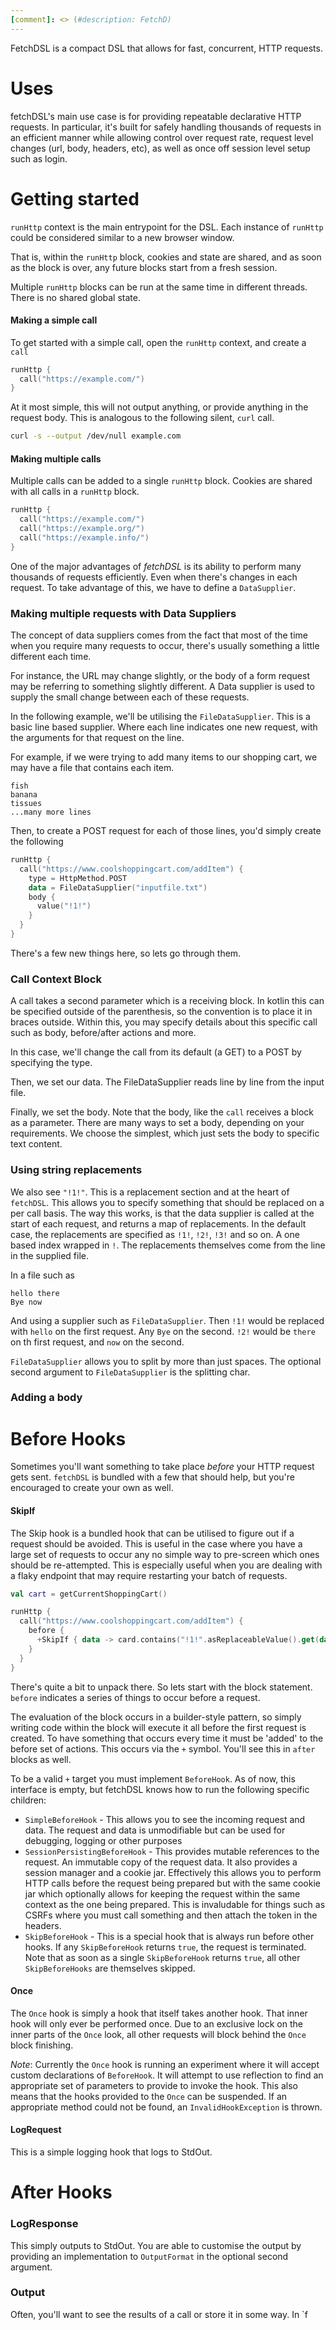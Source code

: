 ```yaml
---
[comment]: <> (#description: FetchD)
---
```


FetchDSL is a compact DSL that allows for fast, concurrent, HTTP requests.

# Uses

fetchDSL's main use case is for providing repeatable declarative HTTP requests.
In particular, it's built for safely handling thousands of requests in an
efficient manner while allowing control over request rate, request level changes
(url, body, headers, etc), as well as once off session level setup such as
login.

# Getting started

`runHttp` context is the main entrypoint for the DSL. Each instance of `runHttp`
could be considered similar to a new browser window.

That is, within the `runHttp` block, cookies and state are shared, and as soon
as the block is over, any future blocks start from a fresh session.

Multiple `runHttp` blocks can be run at the same time in different threads.
There is no shared global state.

#### Making a simple call

To get started with a simple call, open the `runHttp` context, and create
a `call`

```kotlin
runHttp {
  call("https://example.com/")
}
```

At it most simple, this will not output anything, or provide anything in the
request body. This is analogous to the following silent, `curl` call.

```bash
curl -s --output /dev/null example.com
```

#### Making multiple calls

Multiple calls can be added to a single `runHttp` block. Cookies are shared with
all calls in a `runHttp` block.

```kotlin
runHttp {
  call("https://example.com/")
  call("https://example.org/")
  call("https://example.info/")
}
```

One of the major advantages of _fetchDSL_ is its ability to perform many
thousands of requests efficiently. Even when there's changes in each request. To
take advantage of this, we have to define a `DataSupplier`.

### Making multiple requests with Data Suppliers

The concept of data suppliers comes from the fact that most of the time when you
require many requests to occur, there's usually something a little different
each time.

For instance, the URL may change slightly, or the body of a form request may be
referring to something slightly different. A Data supplier is used to supply the
small change between each of these requests.

In the following example, we'll be utilising the `FileDataSupplier`. This is a
basic line based supplier. Where each line indicates one new request, with the
arguments for that request on the line.

For example, if we were trying to add many items to our shopping cart, we may
have a file that contains each item.

```
fish
banana
tissues
...many more lines
```

Then, to create a POST request for each of those lines, you'd simply create the
following

```kotlin
runHttp {
  call("https://www.coolshoppingcart.com/addItem") {
    type = HttpMethod.POST
    data = FileDataSupplier("inputfile.txt")
    body {
      value("!1!")
    }
  }
}
```

There's a few new things here, so lets go through them.

### Call Context Block

A call takes a second parameter which is a receiving block. In kotlin this can
be specified outside of the parenthesis, so the convention is to place it in
braces outside. Within this, you may specify details about this specific call
such as body, before/after actions and more.

In this case, we'll change the call from its default (a GET) to a POST by
specifying the type.

Then, we set our data. The FileDataSupplier reads line by line from the input
file.

Finally, we set the body. Note that the body, like the `call` receives a block
as a parameter. There are many ways to set a body, depending on your
requirements. We choose the simplest, which just sets the body to specific text
content.

### Using string replacements

We also see `"!1!"`. This is a replacement section and at the heart
of `fetchDSL`. This allows you to specify something that should be replaced on a
per call basis. The way this works, is that the data supplier is called at the
start of each request, and returns a map of replacements. In the default case,
the replacements are specified as
`!1!`, `!2!`, `!3!` and so on. A one based index wrapped in `!`. The
replacements themselves come from the line in the supplied file.

In a file such as

```
hello there
Bye now
```

And using a supplier such as `FileDataSupplier`. Then `!1!` would be replaced
with `hello` on the first request. Any `Bye` on the second.
`!2!` would be `there` on th first request, and `now` on the second.

`FileDataSupplier` allows you to split by more than just spaces. The optional
second argument to `FileDataSupplier` is the splitting char.

### Adding a body

# Before Hooks

Sometimes you'll want something to take place _before_ your HTTP request gets
sent. `fetchDSL` is bundled with a few that should help, but you're encouraged
to create your own as well.

#### SkipIf

The Skip hook is a bundled hook that can be utilised to figure out if a request
should be avoided. This is useful in the case where you have a large set of
requests to occur any no simple way to pre-screen which ones should be
re-attempted. This is especially useful when you are dealing with a flaky
endpoint that may require restarting your batch of requests.

```kotlin
val cart = getCurrentShoppingCart()

runHttp {
  call("https://www.coolshoppingcart.com/addItem") {
    before {
      +SkipIf { data -> card.contains("!1!".asReplaceableValue().get(data)) }
    }
  }
}

```

There's quite a bit to unpack there. So lets start with the block
statement. `before` indicates a series of things to occur before a request.

The evaluation of the block occurs in a builder-style pattern, so simply writing
code within the block will execute it all before the first request is created.
To have something that occurs every time it must be 'added' to the before set of
actions. This occurs via the `+`
symbol. You'll see this in `after` blocks as well.

To be a valid `+` target you must implement `BeforeHook`. As of now, this
interface is empty, but fetchDSL knows how to run the following specific
children:

* `SimpleBeforeHook` - This allows you to see the incoming request and data. The
  request and data is unmodifiable but can be used for debugging, logging or
  other purposes
* `SessionPersistingBeforeHook` - This provides mutable references to the
  request. An immutable copy of the request data. It also provides a session
  manager and a cookie jar. Effectively this allows you to perform HTTP calls
  before the request being prepared but with the same cookie jar which
  optionally allows for keeping the request within the same context as the one
  being prepared. This is invaludable for things such as CSRFs where you must
  call something and then attach the token in the headers.
* `SkipBeforeHook` - This is a special hook that is always run before other
  hooks. If any `SkipBeforeHook`
  returns `true`, the request is terminated. Note that as soon as a
  single `SkipBeforeHook` returns `true`, all other `SkipBeforeHooks` are
  themselves skipped.

#### Once

The `Once` hook is simply a hook that itself takes another hook. That inner hook
will only ever be performed once. Due to an exclusive lock on the inner parts of
the `Once` look, all other requests will block behind the `Once` block
finishing.

_Note_: Currently the `Once` hook is running an experiment where it will accept
custom declarations of `BeforeHook`. It will attempt to use reflection to find
an appropriate set of parameters to provide to invoke the hook. This also means
that the hooks provided to the `Once` can be suspended. If an appropriate method
could not be found, an `InvalidHookException` is thrown.

#### LogRequest

This is a simple logging hook that logs to StdOut.

# After Hooks

### LogResponse

This simply outputs to StdOut. You are able to customise the output by providing
an implementation to `OutputFormat` in the optional second argument.

### Output

Often, you'll want to see the results of a call or store it in some way. In `f
